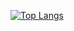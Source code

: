 [![Top Langs](https://github-readme-stats.vercel.app/api/top-langs/?username=trackpadpro&count_private=true&show_icons=true&theme=dark&layout=compact)](https://github.com/trackpadpro?tab=repositories)
